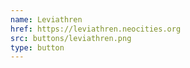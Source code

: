 ```yaml
---
name: Leviathren
href: https://leviathren.neocities.org
src: buttons/leviathren.png
type: button
---
```

